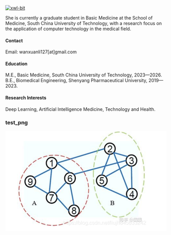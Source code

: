 

[![xwl-bit](https://img.shields.io/badge/senli1073-github-blue?logo=github)](https://github.com/xwl-bit)

She is currently a graduate student in Basic Medicine at the School of Medicine, South China University of Technology, with a research focus on the application of computer technology in the medical field.

#### Contact

Email: wanxuanli127[at]gmail.com

#### Education
M.E., Basic Medicine, South China University of Technology, 2023—2026.\
B.E., Biomedical Engineering, Shenyang Pharmaceutical University, 2019—2023.

#### Research Interests
Deep Learning, Artificial Intelligence Medicine, Technology and Health.

### test_png
![测试图片](test.png)

